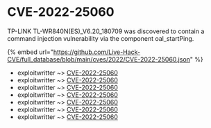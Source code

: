 # CVE-2022-25060

TP-LINK TL-WR840N(ES)_V6.20_180709 was discovered to contain a command injection vulnerability via the component oal_startPing.

{% embed url="https://github.com/Live-Hack-CVE/full_database/blob/main/cves/2022/CVE-2022-25060.json" %}


* exploitwritter ~> [CVE-2022-25060](https://www.alice-snow.ru/2022/database/cve-2022-25060/cve-2022-25060-exploitwritter)
* exploitwritter ~> [CVE-2022-25060](https://www.alice-snow.ru/2022/database/cve-2022-25060/cve-2022-25060-exploitwritter)
* exploitwritter ~> [CVE-2022-25060](https://www.alice-snow.ru/2022/database/cve-2022-25060/cve-2022-25060-exploitwritter)
* exploitwritter ~> [CVE-2022-25060](https://www.alice-snow.ru/2022/database/cve-2022-25060/cve-2022-25060-exploitwritter)
* exploitwritter ~> [CVE-2022-25060](https://www.alice-snow.ru/2022/database/cve-2022-25060/cve-2022-25060-exploitwritter)
* exploitwritter ~> [CVE-2022-25060](https://www.alice-snow.ru/2022/database/cve-2022-25060/cve-2022-25060-exploitwritter)
* exploitwritter ~> [CVE-2022-25060](https://www.alice-snow.ru/2022/database/cve-2022-25060/cve-2022-25060-exploitwritter)